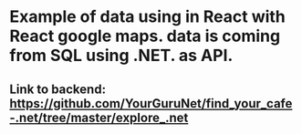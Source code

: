 # Example of data using in React with React google maps. data is coming from SQL using .NET. as API.

## Link to backend: https://github.com/YourGuruNet/find_your_cafe-.net/tree/master/explore_.net
